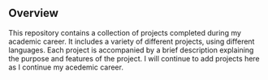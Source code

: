 ## Overview

This repository contains a collection of projects completed during my academic career. It includes a variety of different projects, using different languages. Each project is accompanied by a brief description explaining the purpose and features of the project. I will continue to add projects here as I continue my acedemic career.
